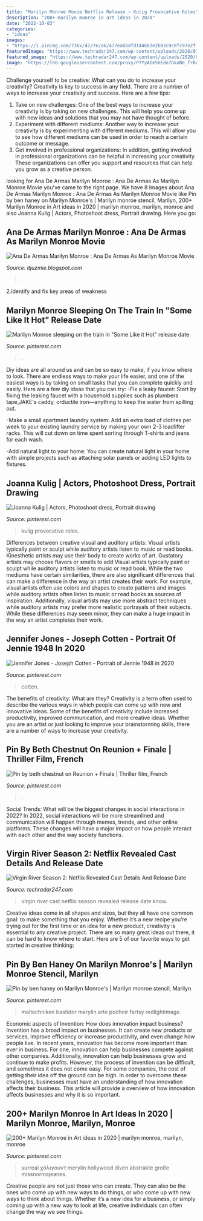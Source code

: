 ```yaml
---
title: "Marilyn Monroe Movie Netflix Release ~ Kulig Provocative Roles"
description: "200+ marilyn monroe in art ideas in 2020"
date: "2022-10-03"
categories:
- "ideas"
images:
- "https://i.pinimg.com/736x/47/7e/a6/477ea6bdfd1446b2e2b03c9c8fc97e2f.jpg"
featuredImage: "https://www.techradar247.com/wp-content/uploads/2020/07/marco1-1024x683.jpg"
featured_image: "https://www.techradar247.com/wp-content/uploads/2020/07/marco1-1024x683.jpg"
image: "https://lh6.googleusercontent.com/proxy/P7YyAGe5hEde7GkoNe_fr848jVPfhn4zjKyajVC6BWRufFOMt-agfUsxHsXr-23S7kPkKri2QZXv3gPqnjU81fyFjhyXXgEnu5gjFk7aW3yG_6tZ_FtSlX44PTJsYlqYaVJkb1M4pc5fugFFMtuoT_ty-0rP5oCxXq7ZoyM8EaXOgodH7FnuKSNP5nbIqL1ZY9k_wDfa7lF0OPIng8Dqjuprdl3E7DzFdYIk=w1200-h630-p-k-no-nu"
---
```



Challenge yourself to be creative: What can you do to increase your creativity?
Creativity is key to success in any field. There are a number of ways to increase your creativity and success. Here are a few tips: 
1. Take on new challenges: One of the best ways to increase your creativity is by taking on new challenges. This will help you come up with new ideas and solutions that you may not have thought of before. 
2. Experiment with different mediums: Another way to increase your creativity is by experimenting with different mediums. This will allow you to see how different mediums can be used in order to reach a certain outcome or message. 
3. Get involved in professional organizations: In addition, getting involved in professional organizations can be helpful in increasing your creativity. These organizations can offer you support and resources that can help you grow as a creative person.

	

		
looking for Ana De Armas Marilyn Monroe : Ana De Armas As Marilyn Monroe Movie you've came to the right page. We have 8 Images about Ana De Armas Marilyn Monroe : Ana De Armas As Marilyn Monroe Movie like Pin by ben haney on Marilyn Monroe&#039;s | Marilyn monroe stencil, Marilyn, 200+ Marilyn Monroe in Art ideas in 2020 | marilyn monroe, marilyn, monroe and also Joanna Kulig | Actors, Photoshoot dress, Portrait drawing. Here you go:
		
    
## Ana De Armas Marilyn Monroe : Ana De Armas As Marilyn Monroe Movie

<img loading=lazy src="https://lh6.googleusercontent.com/proxy/P7YyAGe5hEde7GkoNe_fr848jVPfhn4zjKyajVC6BWRufFOMt-agfUsxHsXr-23S7kPkKri2QZXv3gPqnjU81fyFjhyXXgEnu5gjFk7aW3yG_6tZ_FtSlX44PTJsYlqYaVJkb1M4pc5fugFFMtuoT_ty-0rP5oCxXq7ZoyM8EaXOgodH7FnuKSNP5nbIqL1ZY9k_wDfa7lF0OPIng8Dqjuprdl3E7DzFdYIk=w1200-h630-p-k-no-nu" onerror="this.onerror=null;this.src='https://tse2.mm.bing.net/th?id=OIP.E4VXIwDZdNOayivhrdpDjQHaD4&amp;pid=15.1';" alt="Ana De Armas Marilyn Monroe : Ana De Armas As Marilyn Monroe Movie">

_Source: itjuzmie.blogspot.com_

>. 

	

2.identify and fix key areas of weakness 

    
## Marilyn Monroe Sleeping On The Train In &quot;Some Like It Hot&quot; Release Date

<img loading=lazy src="https://i.pinimg.com/originals/92/3d/af/923daf789d950d275624b50f7ca00c80.jpg" onerror="this.onerror=null;this.src='https://tse1.mm.bing.net/th?id=OIP.K_2YbyO5VpddVqEpm0cV6QHaF0&amp;pid=15.1';" alt="Marilyn Monroe sleeping on the train in &quot;Some Like it Hot&quot; release date">

_Source: pinterest.com_

>. 

	

Diy ideas are all around us and can be so easy to make, if you know where to look.
There are endless ways to make your life easier, and one of the easiest ways is by taking on small tasks that you can complete quickly and easily. Here are a few diy ideas that you can try:
-Fix a leaky faucet: Start by fixing the leaking faucet with a household supplies such as plumbers tape,JAKE's caddy, orductile iron—anything to keep the water from spilling out.

-Make a small apartment laundry system: Add an extra load of clothes per week to your existing laundry service by making your own 2-3 loadlifter racks. This will cut down on time spent sorting through T-shirts and jeans for each wash.

-Add natural light to your home: You can create natural light in your home with simple projects such as attaching solar panels or adding LED lights to fixtures.

    
## Joanna Kulig | Actors, Photoshoot Dress, Portrait Drawing

<img loading=lazy src="https://i.pinimg.com/736x/47/7e/a6/477ea6bdfd1446b2e2b03c9c8fc97e2f.jpg" onerror="this.onerror=null;this.src='https://tse4.mm.bing.net/th?id=OIP.6K-7ICBevgM_WCLLb-cVTwHaJf&amp;pid=15.1';" alt="Joanna Kulig | Actors, Photoshoot dress, Portrait drawing">

_Source: pinterest.com_

>kulig provocative roles. 

	

Differences between creative visual and auditory artists: Visual artists typically paint or sculpt while auditory artists listen to music or read books. Kinesthetic artists may use their body to create works of art. Gustatory artists may choose flavors or smells to add
Visual artists typically paint or sculpt while auditory artists listen to music or read book. While the two mediums have certain similarities, there are also significant differences that can make a difference in the way an artist creates their work. For example, visual artists often use colors and shapes to create patterns and images while auditory artists often listen to music or read books as sources of inspiration. Additionally, visual artists may use more abstract techniques while auditory artists may prefer more realistic portrayals of their subjects. While these differences may seem minor, they can make a huge impact in the way an artist completes their work.

    
## Jennifer Jones - Joseph Cotten - Portrait Of Jennie 1948 In 2020

<img loading=lazy src="https://i.pinimg.com/originals/63/c1/77/63c17702ca07c94d1dac8320c302b537.jpg" onerror="this.onerror=null;this.src='https://tse2.mm.bing.net/th?id=OIP.U86Hi3quMOTpfUKcmuudMwHaF2&amp;pid=15.1';" alt="Jennifer Jones - Joseph Cotten - Portrait of Jennie 1948 in 2020">

_Source: pinterest.com_

>cotten. 

	

The benefits of creativity: What are they?
Creativity is a term often used to describe the various ways in which people can come up with new and innovative ideas. Some of the benefits of creativity include increased productivity, improved communication, and more creative ideas. Whether you are an artist or just looking to improve your brainstorming skills, there are a number of ways to increase your creativity.

    
## Pin By Beth Chestnut On Reunion + Finale | Thriller Film, French

<img loading=lazy src="https://i.pinimg.com/736x/21/a7/33/21a73391bb988b023bad000a4f60edb8--cinema-room-classic-films.jpg" onerror="this.onerror=null;this.src='https://tse2.mm.bing.net/th?id=OIP.1_ZYFnrqaVBISm4u31fj5AHaHa&amp;pid=15.1';" alt="Pin by beth chestnut on Reunion + Finale | Thriller film, French">

_Source: pinterest.com_

>. 

	

Social Trends: What will be the biggest changes in social interactions in 2022?
In 2022, social interactions will be more streamlined and communication will happen through memes, trends, and other online platforms. These changes will have a major impact on how people interact with each other and the way society functions.

    
## Virgin River Season 2: Netflix Revealed Cast Details And Release Date

<img loading=lazy src="https://www.techradar247.com/wp-content/uploads/2020/07/marco1-1024x683.jpg" onerror="this.onerror=null;this.src='https://tse2.mm.bing.net/th?id=OIP.8oy2LB432ZpE9JVX--nimgHaE8&amp;pid=15.1';" alt="Virgin River Season 2: Netflix Revealed Cast Details And Release Date">

_Source: techradar247.com_

>virgin river cast netflix season revealed release date know. 

	

Creative ideas come in all shapes and sizes, but they all have one common goal: to make something that you enjoy. Whether it’s a new recipe you’re trying out for the first time or an idea for a new product, creativity is essential to any creative project. There are so many great ideas out there, it can be hard to know where to start. Here are 5 of our favorite ways to get started in creative thinking: 

    
## Pin By Ben Haney On Marilyn Monroe&#039;s | Marilyn Monroe Stencil, Marilyn

<img loading=lazy src="https://i.pinimg.com/originals/09/90/b0/0990b0f10571acd11509ee0872208f2a.jpg" onerror="this.onerror=null;this.src='https://tse4.mm.bing.net/th?id=OIP.rLx72u4yxvr-HHfilbycTQHaKc&amp;pid=15.1';" alt="Pin by ben haney on Marilyn Monroe&#039;s | Marilyn monroe stencil, Marilyn">

_Source: pinterest.com_

>maltechniken bastidor marylin arte pochoir fartsy redlightimage. 

	

Economic aspects of Invention: How does innovation impact business?
Invention has a broad impact on businesses. It can create new products or services, improve efficiency or increase productivity, and even change how people live. In recent years, innovation has become more important than ever in business. For one, innovation can help businesses compete against other companies. Additionally, innovation can help businesses grow and continue to make profits. However, the process of invention can be difficult, and sometimes it does not come easy. For some companies, the cost of getting their idea off the ground can be high. In order to overcome these challenges, businesses must have an understanding of how innovation affects their business. This article will provide a overview of how innovation affects businesses and why it is so important.

    
## 200+ Marilyn Monroe In Art Ideas In 2020 | Marilyn Monroe, Marilyn, Monroe

<img loading=lazy src="https://i.pinimg.com/236x/a3/ee/2b/a3ee2bc1951bcc5b292a62f5a8494622--marilyn-monroe-art-design-art.jpg?nii=t" onerror="this.onerror=null;this.src='https://tse3.mm.bing.net/th?id=OIP.5dfpci2UfGr7dSAxq7XwbgDkER&amp;pid=15.1';" alt="200+ Marilyn Monroe in Art ideas in 2020 | marilyn monroe, marilyn, monroe">

_Source: pinterest.com_

>surreal χόλιγουντ merylin hollywood diven abstrakte große missnormajeanes. 

	

Creative people are not just those who can create. They can also be the ones who come up with new ways to do things, or who come up with new ways to think about things. Whether it’s a new idea for a business, or simply coming up with a new way to look at life, creative individuals can often change the way we see things.

